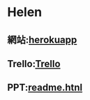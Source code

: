 # Helen

## 網站:[herokuapp](https://helen-ntou.herokuapp.com/HTMLs/home.html)
## Trello:[Trello](https://trello.com/b/2amh64r0/helen)
## PPT:[readme.htnl]()

